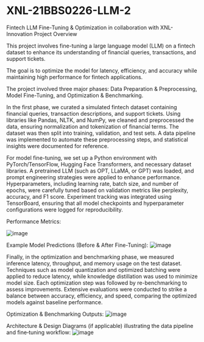 # XNL-21BBS0226-LLM-2
Fintech LLM Fine-Tuning &amp; Optimization in collaboration with XNL-Innovation
Project Overview

This project involves fine-tuning a large language model (LLM) on a fintech dataset to enhance its understanding of financial queries, transactions, and support tickets.

The goal is to optimize the model for latency, efficiency, and accuracy while maintaining high performance for fintech applications.

The project involved three major phases: Data Preparation & Preprocessing, Model Fine-Tuning, and Optimization & Benchmarking.

In the first phase, we curated a simulated fintech dataset containing financial queries, transaction descriptions, and support tickets. Using libraries like Pandas, NLTK, and NumPy, we cleaned and preprocessed the data, ensuring normalization and tokenization of financial terms. The dataset was then split into training, validation, and test sets. A data pipeline was implemented to automate these preprocessing steps, and statistical insights were documented for reference.

For model fine-tuning, we set up a Python environment with PyTorch/TensorFlow, Hugging Face Transformers, and necessary dataset libraries. A pretrained LLM (such as OPT, LLaMA, or GPT) was loaded, and prompt engineering strategies were applied to enhance performance. Hyperparameters, including learning rate, batch size, and number of epochs, were carefully tuned based on validation metrics like perplexity, accuracy, and F1 score. Experiment tracking was integrated using TensorBoard, ensuring that all model checkpoints and hyperparameter configurations were logged for reproducibility.

Performance Metrics:

![image](https://github.com/user-attachments/assets/ddfb703b-4f3e-47d1-9b14-b4998ac72221)

 Example Model Predictions (Before & After Fine-Tuning):
 ![image](https://github.com/user-attachments/assets/e2b2acf0-f773-45b1-9542-65ef68e8a54c)


Finally, in the optimization and benchmarking phase, we measured inference latency, throughput, and memory usage on the test dataset. Techniques such as model quantization and optimized batching were applied to reduce latency, while knowledge distillation was used to minimize model size. Each optimization step was followed by re-benchmarking to assess improvements. Extensive evaluations were conducted to strike a balance between accuracy, efficiency, and speed, comparing the optimized models against baseline performance.

Optimization & Benchmarking Outputs:
![image](https://github.com/user-attachments/assets/ba41d6bd-af18-4040-afc0-0e4dd0ffff1c)


Architecture & Design Diagrams (if applicable) illustrating the data pipeline and fine‑tuning workflow:
![image](https://github.com/user-attachments/assets/ae306719-211e-4713-9bb6-c1cae19ff3a9)
